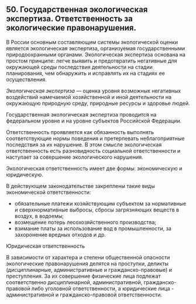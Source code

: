 ﻿## 50. Государственная экологическая экспертиза. Ответственность за экологические правонарушения.

В России основным составляющим системы экологической оценки является
экологическая экспертиза, организуемая государственными природоохранными
органами. Экологическая экспертиза основана на простом принципе: легче выявить
и предотвратить негативные для окружающей среды последствия деятельности
на стадии планирования, чем обнаружить и исправлять их на стадиях
ее осуществления.

*Экологическая экспертиза* — оценка уровня возможных негативных воздействий
намечаемой хозяйственной и иной деятельности на окружающую природную среду,
природные ресурсы и здоровье людей.

Государственная экологическая экспертиза проводится на федеральном уровне
и на уровне субъектов Российской Федерации.

Ответственность проявляется как обязанность выполнять соответствующие нормы
поведения и претерпевать неблагоприятные последствия за их нарушение.
В этом смысле экологическая ответственность есть разновидность социальной
ответственности и наступает за совершение экологического нарушения.

Экологическая ответственность имеет две формы: экономическую и юридическую.

В действующем законодательстве закреплены такие виды экономической ответственности:

- обязательные платежи хозяйствующим субъектом за нормативные
  и сверхнормативные выбросы, сбросы загрязняющих веществ в воздух, в водоемы;
- возмещение потерь лесохозяйственного производства;
- взимание платы за использование вод в промышленности, за захоронение
  вредных отходов и др.

Юридическая ответственность

В зависимости от характера и степени общественной опасности экологические
правонарушения делятся на проступки, деликты (дисциплинарные, административные
и гражданско-правовые) и преступления. За их совершение физические лица
подлежат соответственно дисциплинарной, административной, гражданско-правовой
либо уголовной ответственности, а юридические лица - административной
и гражданско-правовой ответственности.
